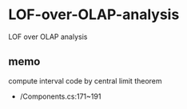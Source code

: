 # LOF-over-OLAP-analysis
LOF over OLAP analysis

## memo
compute interval code by central limit theorem
 - /Components.cs:171~191
